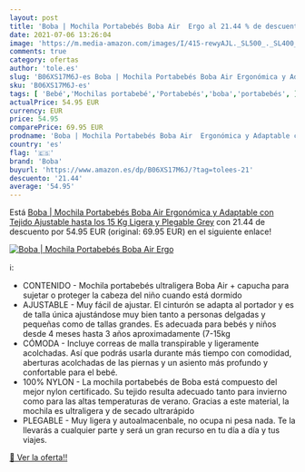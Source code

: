 ```yaml
---
layout: post
title: 'Boba | Mochila Portabebés Boba Air  Ergo al 21.44 % de descuento'
date: 2021-07-06 13:26:04
image: 'https://m.media-amazon.com/images/I/415-rewyAJL._SL500_._SL400_.jpg'
comments: true
category: ofertas
author: 'tole.es'
slug: 'B06XS17M6J-es Boba | Mochila Portabebés Boba Air Ergonómica y Adaptable...'
sku: 'B06XS17M6J-es'
tags: [ 'Bebé','Mochilas portabebé','Portabebés','boba','portabebés', ]
actualPrice: 54.95 EUR
currency: EUR
price: 54.95
comparePrice: 69.95 EUR
prodname: 'Boba | Mochila Portabebés Boba Air  Ergonómica y Adaptable con Tejido Ajustable hasta los 15 Kg  Ligera y Plegable  Grey'
country: 'es'
flag: '🇪🇸'
brand: 'Boba'
buyurl: 'https://www.amazon.es/dp/B06XS17M6J/?tag=tolees-21'
descuento: '21.44'
average: '54.95'
---
```


Está [Boba | Mochila Portabebés Boba Air  Ergonómica y Adaptable con Tejido Ajustable hasta los 15 Kg  Ligera y Plegable  Grey](https://www.amazon.es/dp/B06XS17M6J/?tag=tolees-21) con 21.44 de descuento por 54.95 EUR (original: 69.95 EUR) en el siguiente enlace!

[![Boba | Mochila Portabebés Boba Air  Ergo](https://m.media-amazon.com/images/I/415-rewyAJL._SL500_._SL400_.jpg)](https://www.amazon.es/dp/B06XS17M6J/?tag=tolees-21)

ℹ️:

- CONTENIDO - Mochila portabebés ultraligera Boba Air + capucha para sujetar o proteger la cabeza del niño cuando está dormido
- AJUSTABLE - Muy fácil de ajustar. El cinturón se adapta al portador y es de talla única ajustándose muy bien tanto a personas delgadas y pequeñas como de tallas grandes. Es adecuada para bebés y niños desde 4 meses hasta 3 años aproximadamente (7-15kg
- CÓMODA - Incluye correas de malla transpirable y ligeramente acolchadas. Así que podrás usarla durante más tiempo con comodidad, aberturas acolchadas de las piernas y un asiento más profundo y confortable para el bebé.
- 100% NYLON - La mochila portabebés de Boba está compuesto del mejor nylon certificado. Su tejido resulta adecuado tanto para invierno como para las altas temperaturas de verano. Gracias a este material, la mochila es ultraligera y de secado ultrarápido
- PLEGABLE - Muy ligera y autoalmacenbale, no ocupa ni pesa nada. Te la llevarás a cualquier parte y será un gran recurso en tu día a día y tus viajes.

[🛒 Ver la oferta!!](https://www.amazon.es/dp/B06XS17M6J/?tag=tolees-21)
